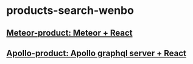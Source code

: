 # products-search-wenbo

## [Meteor-product: Meteor + React](https://github.com/theteam247/products-search-wenbo/tree/master/Apollo-product)
## [Apollo-product: Apollo graphql server + React](https://github.com/theteam247/products-search-wenbo/tree/master/Meteor-product)
